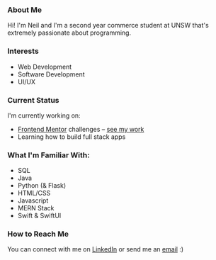 ### About Me

Hi! I'm Neil and I'm a second year commerce student at UNSW that's extremely passionate about programming.

### Interests
- Web Development
- Software Development
- UI/UX

### Current Status
I'm currently working on:
- [Frontend Mentor](https://www.frontendmentor.io/home) challenges – [see my work](https://github.com/nkhatri7/Frontend-Mentor-Challenges)
- Learning how to build full stack apps

### What I'm Familiar With:
- SQL
- Java
- Python (& Flask)
- HTML/CSS
- Javascript
- MERN Stack
- Swift & SwiftUI

### How to Reach Me
You can connect with me on [LinkedIn](https://www.linkedin.com/in/neilkhatri/) or send me an [email](mailto:neil.khatri@gmail.com) :)
